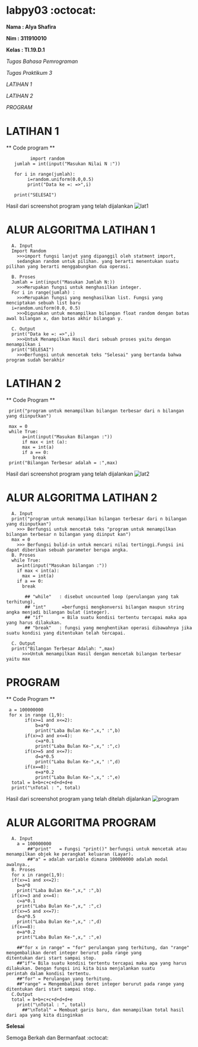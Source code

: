 # labpy03 :octocat:
**Nama  : Alya Shafira**

**Nim   : 311910010**

**Kelas : TI.19.D.1**

*Tugas Bahasa Pemrograman*

*Tugas Praktikum 3*

*LATIHAN 1*

*LATIHAN 2*

*PROGRAM*




# LATIHAN 1

** Code program **

             import random
       jumlah = int(input("Masukan Nilai N :"))

       for i in range(jumlah):
            i=random.uniform(0.0,0.5)
            print("Data ke =: =>",i)

       print("SELESAI")
   
Hasil dari screenshot program yang telah dijalankan
![lat1](https://user-images.githubusercontent.com/56963083/68419799-846ed180-01cd-11ea-87aa-700ae87bf30c.PNG)


# ALUR ALGORITMA LATIHAN 1

      A. Input
      Import Random
        >>>import fungsi lanjut yang dipanggil oleh statment import,
        sedangkan random untuk pilihan. yang berarti menentukan suatu pilihan yang berarti menggabungkan dua operasi.

      B. Proses
      Jumlah = int(input("Masukan Jumlah N:)) 
        >>>Merupakan fungsi untuk menghasilkan integer. 
      For i in range(jumlah) :
        >>>Merupakan fungsi yang menghasilkan list. Fungsi yang menciptakan sebuah list baru
      i=random.uniform(0.0, 0.5) 
        >>>Digunakan untuk menampilkan bilangan float random dengan batas awal bilangan x, dan batas akhir bilangan y.
      
      C. Output 
      print("Data ke =: =>",i)
        >>>Untuk Menampilkan Hasil dari sebuah proses yaitu dengan menampilkan i
      print("SELESAI")
        >>>Berfungsi untuk mencetak teks "Selesai" yang bertanda bahwa program sudah berakhir
    

# LATIHAN 2
** Code Program **

     print("program untuk menampilkan bilangan terbesar dari n bilangan yang diinputkan")

     max = 0
     while True:
          a=int(input("Masukan Bilangan :"))
          if max < int (a):
          max = int(a)
          if a == 0:
              break
     print("Bilangan Terbesar adalah = :",max)


Hasil dari screenshot program yang telah dijalankan
![lat2](https://user-images.githubusercontent.com/56963083/68419990-eaf3ef80-01cd-11ea-809c-d5133cce6f14.PNG)


# ALUR ALGORITMA LATIHAN 2

      A. Input
      print("program untuk menampilkan bilangan terbesar dari n bilangan yang diinputkan")
        >>> Berfungsi untuk mencetak teks "program untuk menampilkan bilangan terbesar n bilangan yang diinput kan") 
      max = 0
        >>> Berfungsi bulid-in untuk mencari nilai tertinggi.Fungsi ini dapat diberikan sebuah parameter berupa angka.
      B. Proses
      while True:
        a=int(input("Masukan bilangan :"))
        if max < int(a):
          max = int(a)
        if a == 0:
          break
           
           ## "while"	: disebut uncounted loop (perulangan yang tak terhitung),
           ## "int"	     =berfungsi mengkonversi bilangan maupun string angka menjadi bilangan bulat (integer).
           ## "if"	     = Bila suatu kondisi tertentu tercapai maka apa yang harus dilakukan.
           ## "break"	: fungsi yang menghentikan operasi dibawahnya jika suatu kondisi yang ditentukan telah tercapai.
       
      C. Output
      print("Bilangan Terbesar Adalah: ",max)
          >>>Untuk menampilkan Hasil dengan mencetak bilangan terbesar yaitu max
      


# PROGRAM
** Code Program **
      
     a = 100000000
     for x in range (1,9):
           if(x>=1 and x<=2):
               b=a*0
               print("Laba Bulan Ke-",x," :",b)
           if(x>=3 and x<=4):
               c=a*0.1
               print("Laba Bulan Ke-",x," :",c)
           if(x>=5 and x<=7):
               d=a*0.5
               print("Laba Bulan Ke-",x," :",d)
           if(x==8):
               e=a*0.2
               print("Laba Bulan Ke-",x," :",e)
      total = b+b+c+c+d+d+d+e
      print("\nTotal : ", total) 


Hasil dari screenshot program yang telah ditelah dijalankan
![program](https://user-images.githubusercontent.com/56963083/68420200-6b1a5500-01ce-11ea-8cd4-a4a0c6c0dc94.PNG)


# ALUR ALGORITMA PROGRAM

      A. Input 
        a = 100000000
            ##"print"	= Fungsi "print()" berfungsi untuk mencetak atau menampilkan objek ke perangkat keluaran (Layar).
            ##"a" = adalah variable dimana 100000000 adalah modal awalnya.,
      B. Proses
      for x in range(1,9):
      if(x>=1 and x<=2):
        b=a*0
        print("Laba Bulan Ke-",x," :",b)
      if(x>=3 and x<=4):
        c=a*0.1
        print("Laba Bulan Ke-",x," :",c)
      if(x>=5 and x<=7):
        d=a*0.5
        print("Laba Bulan Ke-",x," :",d)
      if(x==8):
        e=a*0.2
        print("Laba Bulan Ke-",x," :",e)
      
        ##"for x in range" = "for" perulangan yang terhitung, dan "range" mengembalikan deret integer berurut pada range yang                      ditentukan dari start sampai stop.
        ##"if"= Bila suatu kondisi tertentu tercapai maka apa yang harus dilakukan. Dengan fungsi ini kita bisa menjalankan suatu                  perintah dalam kondisi tertentu. 
        ##"for"	= Perulangan yang terhitung.
        ##"range" = Mengembalikan deret integer berurut pada range yang ditentukan dari start sampai stop.
      C.Output
      total = b+b+c+c+d+d+d+e
        print("\nTotal : ", total)
          ##"\nTotal" = Membuat garis baru, dan menampilkan total hasil dari apa yang kita diinginkan


**Selesai**

Semoga Berkah dan Bermanfaat :octocat:


 


